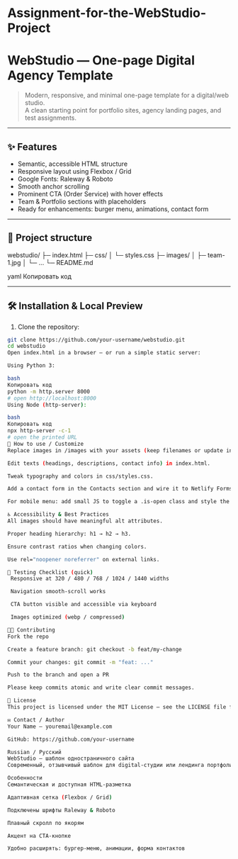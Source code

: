 # Assignment-for-the-WebStudio-Project


# WebStudio — One-page Digital Agency Template

> Modern, responsive, and minimal one-page template for a digital/web studio.  
> A clean starting point for portfolio sites, agency landing pages, and test assignments.

---

## ✨ Features

- Semantic, accessible HTML structure
- Responsive layout using Flexbox / Grid
- Google Fonts: Raleway & Roboto
- Smooth anchor scrolling
- Prominent CTA (Order Service) with hover effects
- Team & Portfolio sections with placeholders
- Ready for enhancements: burger menu, animations, contact form

---

## 📁 Project structure

webstudio/
├─ index.html
├─ css/
│ └─ styles.css
├─ images/
│ ├─ team-1.jpg
│ └─ ...
└─ README.md

yaml
Копировать код

---

## 🛠️ Installation & Local Preview

1. Clone the repository:
```bash
git clone https://github.com/your-username/webstudio.git
cd webstudio
Open index.html in a browser — or run a simple static server:

Using Python 3:

bash
Копировать код
python -m http.server 8000
# open http://localhost:8000
Using Node (http-server):

bash
Копировать код
npx http-server -c-1
# open the printed URL
🧩 How to use / Customize
Replace images in /images with your assets (keep filenames or update index.html).

Edit texts (headings, descriptions, contact info) in index.html.

Tweak typography and colors in css/styles.css.

Add a contact form in the Contacts section and wire it to Netlify Forms / Formspree / server endpoint.

For mobile menu: add small JS to toggle a .is-open class and style the hamburger in CSS.

♿ Accessibility & Best Practices
All images should have meaningful alt attributes.

Proper heading hierarchy: h1 → h2 → h3.

Ensure contrast ratios when changing colors.

Use rel="noopener noreferrer" on external links.

🧪 Testing Checklist (quick)
 Responsive at 320 / 480 / 768 / 1024 / 1440 widths

 Navigation smooth-scroll works

 CTA button visible and accessible via keyboard

 Images optimized (webp / compressed)

🧑‍💻 Contributing
Fork the repo

Create a feature branch: git checkout -b feat/my-change

Commit your changes: git commit -m "feat: ..."

Push to the branch and open a PR

Please keep commits atomic and write clear commit messages.

📜 License
This project is licensed under the MIT License — see the LICENSE file for details.

✉️ Contact / Author
Your Name — youremail@example.com

GitHub: https://github.com/your-username

Russian / Русский
WebStudio — шаблон одностраничного сайта
Современный, отзывчивый шаблон для digital-студии или лендинга портфолио.

Особенности
Семантическая и доступная HTML-разметка

Адаптивная сетка (Flexbox / Grid)

Подключены шрифты Raleway & Roboto

Плавный скролл по якорям

Акцент на CTA-кнопке

Удобно расширять: бургер-меню, анимации, форма контактов
